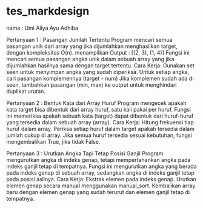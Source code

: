 # tes_markdesign
nama : Umi Aliya Ayu Adhiba

Pertanyaan 1 : Pasangan Jumlah Tertentu
Program mencari semua pasangan unik dari array yang jika dijumlahkan menghasilkan target, dengan kompleksitas O(n).
menampilkan Output : [(2, 3), (1, 4)]
Fungsi ini mencari semua pasangan angka unik dalam sebuah array yang jika dijumlahkan hasilnya sama dengan target tertentu.
Cara Kerja:
Gunakan set seen untuk menyimpan angka yang sudah diperiksa.
Untuk setiap angka, cari pasangan komplemennya (target - num)
Jika komplemen sudah ada di seen, tambahkan pasangan (min, max) ke output untuk menghindari duplikat urutan.

Pertanyaan 2 : Bentuk Kata dari Array Huruf
Program mengecek apakah kata target bisa dibentuk dari array huruf, satu kali pakai per huruf.
Fungsi ini memeriksa apakah sebuah kata (target) dapat dibentuk dari huruf-huruf yang tersedia dalam sebuah array (array).
Cara Kerja:
Hitung frekuensi tiap huruf dalam array.
Periksa setiap huruf dalam target apakah tersedia dalam jumlah cukup di array.
Jika semua huruf tersedia sesuai kebutuhan, fungsi mengembalikan True, jika tidak False.

Pertanyaan 3 : Urutkan Angka Tapi Tetap Posisi Ganjil
Program mengurutkan angka di indeks genap, tetapi mempertahankan angka pada indeks ganjil tetap di tempatnya.
Fungsi ini mengurutkan angka yang berada pada indeks genap di sebuah array, sedangkan angka di indeks ganjil tetap pada posisi aslinya.
Cara Kerja:
Ekstrak elemen pada indeks genap.
Urutkan elemen genap secara manual menggunakan manual_sort.
Kembalikan array baru dengan elemen genap yang sudah terurut dan elemen ganjil tetap di tempatnya.
